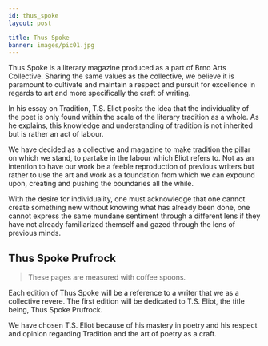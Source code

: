 ```yaml
---
id: thus_spoke
layout: post

title: Thus Spoke
banner: images/pic01.jpg
---
```


Thus Spoke is a literary magazine produced as a part of Brno Arts Collective. Sharing the same
values as the collective, we believe it is paramount to cultivate and maintain a respect and pursuit
for excellence in regards to art and more specifically the craft of writing.

In his essay on Tradition, T.S. Eliot posits the idea that the individuality of the poet is only
found within the scale of the literary tradition as a whole. As he explains, this knowledge and
understanding of tradition is not inherited but is rather an act of labour.

We have decided as a collective and magazine to make tradition the pillar on which we stand, to
partake in the labour which Eliot refers to. Not as an intention to have our work be a feeble
reproduction of previous writers but rather to use the art and work as a foundation from which we
can expound upon, creating and pushing the boundaries all the while.

With the desire for individuality, one must acknowledge that one cannot create something new without
knowing what has already been done, one cannot express the same mundane sentiment through a
different lens if they have not already familiarized themself and gazed through the lens of previous
minds.

## Thus Spoke Prufrock

> These pages are measured with coffee spoons.

Each edition of Thus Spoke will be a reference to a writer that we as a collective revere. The first
edition will be dedicated to T.S. Eliot, the title being, Thus Spoke Prufrock.

We have chosen T.S. Eliot because of his mastery in poetry and his respect and opinion regarding
Tradition and the art of poetry as a craft.
